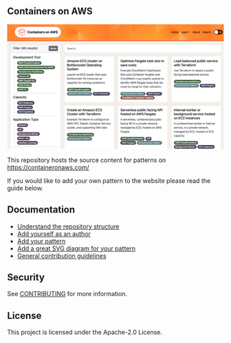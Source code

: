 ## Containers on AWS

[![](./docs/images/preview.png)](https://containersonaws.com)

This repository hosts the source content for patterns on https://containeronaws.com/

If you would like to add your own pattern to the website please read the guide below.

## Documentation

- [Understand the repository structure](./docs/structure.md)
- [Add yourself as an author](./docs/add-yourself-as-an-author.md)
- [Add your pattern](./docs/add-a-pattern.md)
- [Add a great SVG diagram for your pattern](./docs/svg-diagram-process.md)
- [General contribution guidelines](./CONTRIBUTING.md)

## Security

See [CONTRIBUTING](CONTRIBUTING.md#security-issue-notifications) for more information.

## License

This project is licensed under the Apache-2.0 License.
